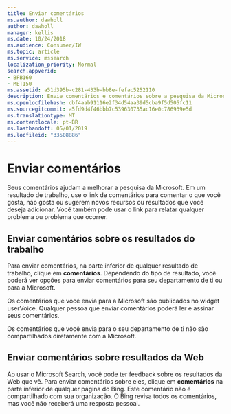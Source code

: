 ```yaml
---
title: Enviar comentários
ms.author: dawholl
author: dawholl
manager: kellis
ms.date: 10/24/2018
ms.audience: Consumer/IW
ms.topic: article
ms.service: mssearch
localization_priority: Normal
search.appverid:
- BFB160
- MET150
ms.assetid: a51d395b-c281-433b-bb8e-fefac5252110
description: Envie comentários e comentários sobre a pesquisa da Microsoft para seu departamento de ti ou com a Microsoft
ms.openlocfilehash: cbf4aab91116e2f34d54aa39d5cba9f5d505fc11
ms.sourcegitcommit: a5fd9d4f46bbb7c539630735ac16e0c786939e5d
ms.translationtype: MT
ms.contentlocale: pt-BR
ms.lasthandoff: 05/01/2019
ms.locfileid: "33508886"
---
```

# <a name="send-feedback"></a>Enviar comentários

Seus comentários ajudam a melhorar a pesquisa da Microsoft. Em um resultado de trabalho, use o link de comentários para comentar o que você gosta, não gosta ou sugerem novos recursos ou resultados que você deseja adicionar. Você também pode usar o link para relatar qualquer problema ou problema que ocorrer.
  
## <a name="send-feedback-about-work-results"></a>Enviar comentários sobre os resultados do trabalho

Para enviar comentários, na parte inferior de qualquer resultado de trabalho, clique em **comentários**. Dependendo do tipo de resultado, você poderá ver opções para enviar comentários para seu departamento de ti ou para a Microsoft.
  
Os comentários que você envia para a Microsoft são publicados no widget userVoice. Qualquer pessoa que enviar comentários poderá ler e assinar seus comentários.
  
Os comentários que você envia para o seu departamento de ti não são compartilhados diretamente com a Microsoft.
  
## <a name="send-feedback-about-web-results"></a>Enviar comentários sobre resultados da Web

Ao usar o Microsoft Search, você pode ter feedback sobre os resultados da Web que vê. Para enviar comentários sobre eles, clique em **comentários** na parte inferior de qualquer página do Bing. Este comentário não é compartilhado com sua organização. O Bing revisa todos os comentários, mas você não receberá uma resposta pessoal. 

  

